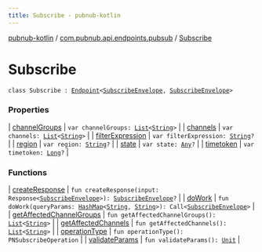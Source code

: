 ```yaml
---
title: Subscribe - pubnub-kotlin
---
```


[pubnub-kotlin](../../index.html) / [com.pubnub.api.endpoints.pubsub](../index.html) / [Subscribe](./index.html)

# Subscribe

`class Subscribe : `[`Endpoint`](../../com.pubnub.api/-endpoint/index.html)`<`[`SubscribeEnvelope`](../../com.pubnub.api.models.server/-subscribe-envelope/index.html)`, `[`SubscribeEnvelope`](../../com.pubnub.api.models.server/-subscribe-envelope/index.html)`>`

### Properties

| [channelGroups](channel-groups.html) | `var channelGroups: `[`List`](https://kotlinlang.org/api/latest/jvm/stdlib/kotlin.collections/-list/index.html)`<`[`String`](https://kotlinlang.org/api/latest/jvm/stdlib/kotlin/-string/index.html)`>` |
| [channels](channels.html) | `var channels: `[`List`](https://kotlinlang.org/api/latest/jvm/stdlib/kotlin.collections/-list/index.html)`<`[`String`](https://kotlinlang.org/api/latest/jvm/stdlib/kotlin/-string/index.html)`>` |
| [filterExpression](filter-expression.html) | `var filterExpression: `[`String`](https://kotlinlang.org/api/latest/jvm/stdlib/kotlin/-string/index.html)`?` |
| [region](region.html) | `var region: `[`String`](https://kotlinlang.org/api/latest/jvm/stdlib/kotlin/-string/index.html)`?` |
| [state](state.html) | `var state: `[`Any`](https://kotlinlang.org/api/latest/jvm/stdlib/kotlin/-any/index.html)`?` |
| [timetoken](timetoken.html) | `var timetoken: `[`Long`](https://kotlinlang.org/api/latest/jvm/stdlib/kotlin/-long/index.html)`?` |

### Functions

| [createResponse](create-response.html) | `fun createResponse(input: Response<`[`SubscribeEnvelope`](../../com.pubnub.api.models.server/-subscribe-envelope/index.html)`>): `[`SubscribeEnvelope`](../../com.pubnub.api.models.server/-subscribe-envelope/index.html)`?` |
| [doWork](do-work.html) | `fun doWork(queryParams: `[`HashMap`](https://docs.oracle.com/javase/6/docs/api/java/util/HashMap.html)`<`[`String`](https://kotlinlang.org/api/latest/jvm/stdlib/kotlin/-string/index.html)`, `[`String`](https://kotlinlang.org/api/latest/jvm/stdlib/kotlin/-string/index.html)`>): Call<`[`SubscribeEnvelope`](../../com.pubnub.api.models.server/-subscribe-envelope/index.html)`>` |
| [getAffectedChannelGroups](get-affected-channel-groups.html) | `fun getAffectedChannelGroups(): `[`List`](https://kotlinlang.org/api/latest/jvm/stdlib/kotlin.collections/-list/index.html)`<`[`String`](https://kotlinlang.org/api/latest/jvm/stdlib/kotlin/-string/index.html)`>` |
| [getAffectedChannels](get-affected-channels.html) | `fun getAffectedChannels(): `[`List`](https://kotlinlang.org/api/latest/jvm/stdlib/kotlin.collections/-list/index.html)`<`[`String`](https://kotlinlang.org/api/latest/jvm/stdlib/kotlin/-string/index.html)`>` |
| [operationType](operation-type.html) | `fun operationType(): PNSubscribeOperation` |
| [validateParams](validate-params.html) | `fun validateParams(): `[`Unit`](https://kotlinlang.org/api/latest/jvm/stdlib/kotlin/-unit/index.html) |


